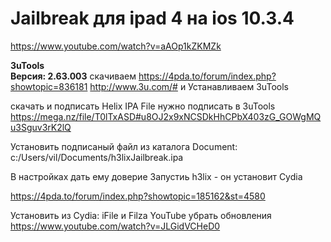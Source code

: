 # Jailbreak для ipad 4 на ios 10.3.4

https://www.youtube.com/watch?v=aAOp1kZKMZk

**3uTools**  
**Версия: 2.63.003**
скачиваем https://4pda.to/forum/index.php?showtopic=836181
http://www.3u.com/#
и Устанавливаем 3uTools

скачать и подписать Helix IPA File нужно подписать в 3uTools
https://mega.nz/file/T0lTxASD#u8OJ2x9xNCSDkHhCPbX403zG_GOWgMQu3Sguv3rK2lQ

Установить подписаный файл из каталога Document:
c:/Users/vil/Documents/h3lixJailbreak.ipa

В настройках дать ему доверие
Запустиь h3lix - он установит Cydia

https://4pda.to/forum/index.php?showtopic=185162&st=4580


Установить из Cydia: iFile и Filza
YouTube убрать обновления
https://www.youtube.com/watch?v=JLGidVCHeD0






